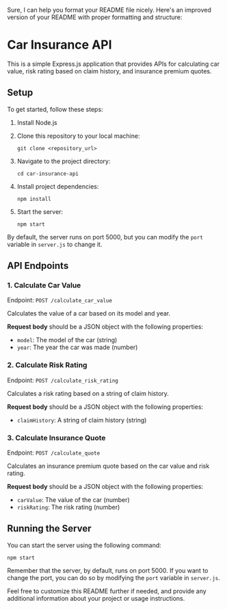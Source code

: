 Sure, I can help you format your README file nicely. Here's an improved version of your README with proper formatting and structure:

# Car Insurance API

This is a simple Express.js application that provides APIs for calculating car value, risk rating based on claim history, and insurance premium quotes.

## Setup

To get started, follow these steps:

1. Install Node.js

2. Clone this repository to your local machine:

   ```
   git clone <repository_url>
   ```

3. Navigate to the project directory:

   ```
   cd car-insurance-api
   ```

4. Install project dependencies:

   ```
   npm install
   ```

5. Start the server:

   ```
   npm start
   ```

By default, the server runs on port 5000, but you can modify the `port` variable in `server.js` to change it.

## API Endpoints

### 1. Calculate Car Value

Endpoint: `POST /calculate_car_value`

Calculates the value of a car based on its model and year.

**Request body** should be a JSON object with the following properties:

- `model`: The model of the car (string)
- `year`: The year the car was made (number)

### 2. Calculate Risk Rating

Endpoint: `POST /calculate_risk_rating`

Calculates a risk rating based on a string of claim history.

**Request body** should be a JSON object with the following properties:

- `claimHistory`: A string of claim history (string)

### 3. Calculate Insurance Quote

Endpoint: `POST /calculate_quote`

Calculates an insurance premium quote based on the car value and risk rating.

**Request body** should be a JSON object with the following properties:

- `carValue`: The value of the car (number)
- `riskRating`: The risk rating (number)

## Running the Server

You can start the server using the following command:

```
npm start
```

Remember that the server, by default, runs on port 5000. If you want to change the port, you can do so by modifying the `port` variable in `server.js`.

Feel free to customize this README further if needed, and provide any additional information about your project or usage instructions.
